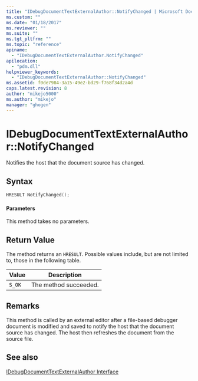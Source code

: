 ```yaml
---
title: "IDebugDocumentTextExternalAuthor::NotifyChanged | Microsoft Docs"
ms.custom: ""
ms.date: "01/18/2017"
ms.reviewer: ""
ms.suite: ""
ms.tgt_pltfrm: ""
ms.topic: "reference"
apiname: 
  - "IDebugDocumentTextExternalAuthor.NotifyChanged"
apilocation: 
  - "pdm.dll"
helpviewer_keywords: 
  - "IDebugDocumentTextExternalAuthor::NotifyChanged"
ms.assetid: f0de7984-3a15-49e2-bd29-f768f34d2a4d
caps.latest.revision: 8
author: "mikejo5000"
ms.author: "mikejo"
manager: "ghogen"
---
```

# IDebugDocumentTextExternalAuthor::NotifyChanged
Notifies the host that the document source has changed.  
  
## Syntax  
  
```cpp
HRESULT NotifyChanged();  
```  
  
#### Parameters  
 This method takes no parameters.  
  
## Return Value  
 The method returns an `HRESULT`. Possible values include, but are not limited to, those in the following table.  
  
|Value|Description|  
|-----------|-----------------|  
|`S_OK`|The method succeeded.|  
  
## Remarks  
 This method is called by an external editor after a file-based debugger document is modified and saved to notify the host that the document source has changed. The host then refreshes the document from the source file.  
  
## See also  
 [IDebugDocumentTextExternalAuthor Interface](../../winscript/reference/idebugdocumenttextexternalauthor-interface.md)